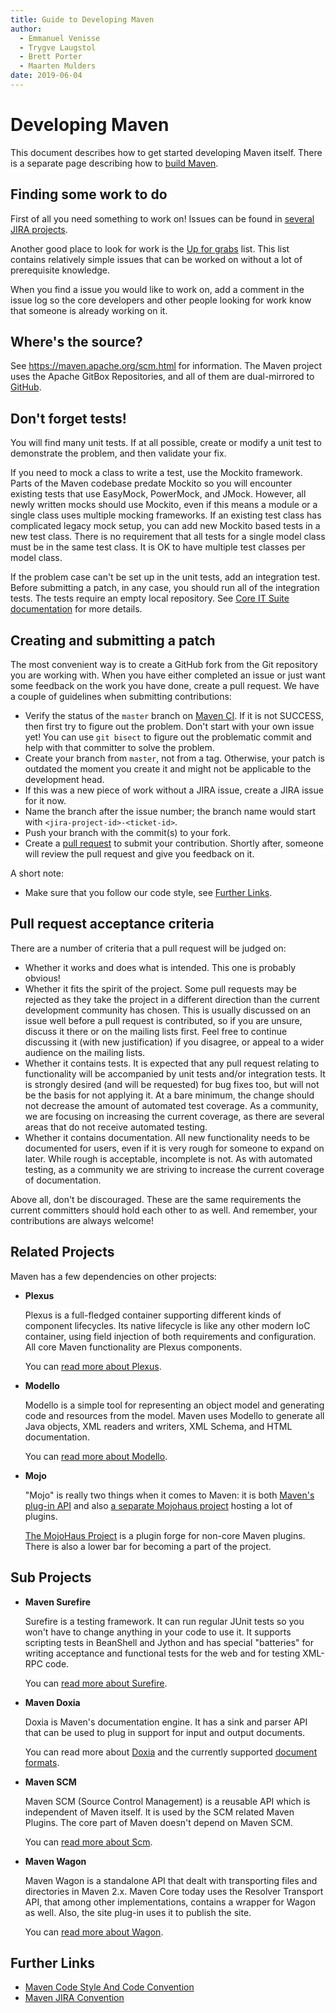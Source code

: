 ```yaml
---
title: Guide to Developing Maven
author: 
  - Emmanuel Venisse
  - Trygve Laugstol
  - Brett Porter
  - Maarten Mulders
date: 2019-06-04
---
```


<!-- Licensed to the Apache Software Foundation (ASF) under one-->
<!-- or more contributor license agreements.  See the NOTICE file-->
<!-- distributed with this work for additional information-->
<!-- regarding copyright ownership.  The ASF licenses this file-->
<!-- to you under the Apache License, Version 2.0 (the-->
<!-- "License"); you may not use this file except in compliance-->
<!-- with the License.  You may obtain a copy of the License at-->
<!---->
<!--   http://www.apache.org/licenses/LICENSE-2.0-->
<!---->
<!-- Unless required by applicable law or agreed to in writing,-->
<!-- software distributed under the License is distributed on an-->
<!-- "AS IS" BASIS, WITHOUT WARRANTIES OR CONDITIONS OF ANY-->
<!-- KIND, either express or implied.  See the License for the-->
<!-- specific language governing permissions and limitations-->
<!-- under the License.-->
<!-- NOTE: For help with the syntax of this file, see:-->
<!-- http://maven.apache.org/doxia/references/apt-format.html-->
# Developing Maven

This document describes how to get started developing Maven itself\. There is a separate page describing how to [build Maven](\./guide\-building\-maven\.html)\.

## Finding some work to do

First of all you need something to work on\! Issues can be found in [several JIRA projects](/issue\-management\.html)\.

Another good place to look for work is the [ Up for grabs](https://s\.apache\.org/up\-for\-grabs\_maven) list\. This list contains relatively simple issues that can be worked on without a lot of prerequisite knowledge\. 

When you find a issue you would like to work on, add a comment in the issue log so the core developers and other people looking for work know that someone is already working on it\.

## Where&apos;s the source?

See [https://maven\.apache\.org/scm\.html](/scm\.html) for information\. The Maven project uses the Apache GitBox Repositories, and all of them are dual\-mirrored to [ GitHub](https://github\.com/apache/)\.

## Don&apos;t forget tests\!

<!-- TODO move details to guide-building-maven.apt, keep only principles here-->

You will find many unit tests\. If at all possible, create or modify a unit test to demonstrate the problem, and then validate your fix\.

If you need to mock a class to write a test, use the Mockito framework\. Parts of the Maven codebase predate Mockito so you will encounter existing tests that use EasyMock, PowerMock, and JMock\. However, all newly written mocks should use Mockito, even if this means a module or a single class uses multiple mocking frameworks\. If an existing test class has complicated legacy mock setup, you can add new Mockito based tests in a new test class\. There is no requirement that all tests for a single model class must be in the same test class\. It is OK to have multiple test classes per model class\.

If the problem case can&apos;t be set up in the unit tests, add an integration test\. Before submitting a patch, in any case, you should run all of the integration tests\. The tests require an empty local repository\. See [Core IT Suite documentation](/core\-its/core\-it\-suite/) for more details\.

## Creating and submitting a patch

The most convenient way is to create a GitHub fork from the Git repository you are working with\. When you have either completed an issue or just want some feedback on the work you have done, create a pull request\. We have a couple of guidelines when submitting contributions:

- Verify the status of the `master` branch on [Maven CI](https://ci\-maven\.apache\.org/job/Maven/job/maven\-box/job/maven\-dist\-tool/job/master/site/dist\-tool\-master\-jobs\.html)\. If it is not SUCCESS, then first try to figure out the problem\. Don&apos;t start with your own issue yet\! You can use `git bisect` to figure out the problematic commit and help with that committer to solve the problem\.
- Create your branch from `master`, not from a tag\. Otherwise, your patch is outdated the moment you create it and might not be applicable to the development head\.
- If this was a new piece of work without a JIRA issue, create a JIRA issue for it now\.
- Name the branch after the issue number; the branch name would start with `<jira-project-id>-<ticket-id>`\.
- Push your branch with the commit\(s\) to your fork\.
- Create a [ pull request](https://help\.github\.com/en/articles/about\-pull\-requests) to submit your contribution\. Shortly after, someone will review the pull request and give you feedback on it\.

A short note:

- Make sure that you follow our code style, see [Further Links](Further\_Links)\.
## Pull request acceptance criteria

There are a number of criteria that a pull request will be judged on:

- Whether it works and does what is intended\. This one is probably obvious\!
- Whether it fits the spirit of the project\. Some pull requests may be rejected as they take the project in a different direction than the current development community has chosen\. This is usually discussed on an issue well before a pull request is contributed, so if you are unsure, discuss it there or on the mailing lists first\. Feel free to continue discussing it \(with new justification\) if you disagree, or appeal to a wider audience on the mailing lists\.
- Whether it contains tests\. It is expected that any pull request relating to functionality will be accompanied by unit tests and/or integration tests\. It is strongly desired \(and will be requested\) for bug fixes too, but will not be the basis for not applying it\. At a bare minimum, the change should not decrease the amount of automated test coverage\. As a community, we are focusing on increasing the current coverage, as there are several areas that do not receive automated testing\.
- Whether it contains documentation\. All new functionality needs to be documented for users, even if it is very rough for someone to expand on later\. While rough is acceptable, incomplete is not\. As with automated testing, as a community we are striving to increase the current coverage of documentation\.

Above all, don&apos;t be discouraged\. These are the same requirements the current committers should hold each other to as well\. And remember, your contributions are always welcome\!

## Related Projects

Maven has a few dependencies on other projects:

- **Plexus**

    Plexus is a full\-fledged container supporting different kinds of component lifecycles\. Its native lifecycle is like any other modern IoC container, using field injection of both requirements and configuration\. All core Maven functionality are Plexus components\.

    You can [read more about Plexus](https://codehaus\-plexus\.github\.io/)\.

- **Modello**

    Modello is a simple tool for representing an object model and generating code and resources from the model\. Maven uses Modello to generate all Java objects, XML readers and writers, XML Schema, and HTML documentation\.

    You can [read more about Modello](https://codehaus\-plexus\.github\.io/modello/)\.

- **Mojo**

    &quot;Mojo&quot; is really two things when it comes to Maven: it is both [Maven&apos;s plug\-in API](/ref/current/maven\-plugin\-api/) and also [a separate Mojohaus project](http://www\.mojohaus\.org) hosting a lot of plugins\.

    [The MojoHaus Project](http://www\.mojohaus\.org) is a plugin forge for non\-core Maven plugins\. There is also a lower bar for becoming a part of the project\.

## Sub Projects

- **Maven Surefire**

    Surefire is a testing framework\. It can run regular JUnit tests so you won&apos;t have to change anything in your code to use it\. It supports scripting tests in BeanShell and Jython and has special &quot;batteries&quot; for writing acceptance and functional tests for the web and for testing XML\-RPC code\.

    You can [read more about Surefire](/surefire/)\.

- **Maven Doxia**

    Doxia is Maven&apos;s documentation engine\. It has a sink and parser API that can be used to plug in support for input and output documents\.

    You can read more about [Doxia](/doxia/) and the currently supported [document formats](/doxia/references/index\.html)\.

- **Maven SCM**

    Maven SCM \(Source Control Management\) is a reusable API which is independent of Maven itself\. It is used by the SCM related Maven Plugins\. The core part of Maven doesn&apos;t depend on Maven SCM\.

    You can [read more about Scm](/scm/)\.

- **Maven Wagon**

    Maven Wagon is a standalone API that dealt with transporting files and directories in Maven 2\.x\. Maven Core today uses the Resolver Transport API, that among other implementations, contains a wrapper for Wagon as well\. Also, the site plug\-in uses it to publish the site\.

    You can [read more about Wagon](/wagon/)\.

## Further Links

- [Maven Code Style And Code Convention](\.\./\.\./developers/conventions/code\.html)
- [Maven JIRA Convention](\.\./\.\./developers/conventions/jira\.html)
